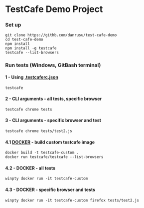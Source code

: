 # TestCafe Demo Project

### Set up 
```
git clone https://githb.com/danrusu/test-cafe-demo
cd test-cafe-demo
npm install
npm install -g testcafe
testcafe --list-browsers
```

### Run tests (Windows, GitBash terminal)
#### 1 - Using [.testcaferc.json]( ./.testcaferc.json)
```
testcafe
```
#### 2 - CLI arguments - all tests, specific browser
```
testcafe chrome tests 
```
#### 3 - CLI arguments - specific browser and test
```
testcafe chrome tests/test2.js
```
#### 4.1 [DOCKER](./Dockerfile) - build custom testcafe image
```
docker build -t testcafe-custom .
docker run testcafe/testcafe --list-browsers
```
#### 4.2 - DOCKER - all tests
```
winpty docker run -it testcafe-custom 
```
#### 4.3 - DOCKER - specific browser and tests
```
winpty docker run -it testcafe-custom firefox tests/test2.js
```
